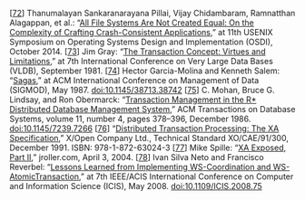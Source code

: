 [[72](ch09.html#Pillai2014vx_ch9-marker)] Thanumalayan Sankaranarayana Pillai, Vijay Chidambaram,
Ramnatthan Alagappan, et al.: “[All
File Systems Are Not Created Equal: On the Complexity of Crafting Crash-Consistent Applications](http://research.cs.wisc.edu/wind/Publications/alice-osdi14.pdf),”
at 11th USENIX Symposium on Operating Systems Design and Implementation (OSDI),
October 2014. [[73](ch09.html#Gray1981wi_ch9-marker)] Jim Gray:
“[The
Transaction Concept: Virtues and Limitations](http://research.microsoft.com/en-us/um/people/gray/papers/theTransactionConcept.pdf),” at 7th International Conference on
Very Large Data Bases (VLDB), September 1981. [[74](ch09.html#GarciaMolina1987ca_ch9-marker)] Hector Garcia-Molina and Kenneth Salem:
“[Sagas](http://www.cs.cornell.edu/andru/cs711/2002fa/reading/sagas.pdf),” at
ACM International Conference on Management of Data (SIGMOD), May 1987.
[doi:10.1145/38713.38742](http://dx.doi.org/10.1145/38713.38742) [[75](ch09.html#Mohan1986hh-marker)] C. Mohan, Bruce G. Lindsay, and Ron Obermarck:
“[Transaction
Management in the R* Distributed Database Management System](https://cs.brown.edu/courses/csci2270/archives/2012/papers/dtxn/p378-mohan.pdf),”
ACM Transactions on Database Systems, volume 11, number 4, pages 378–396, December 1986.
[doi:10.1145/7239.7266](http://dx.doi.org/10.1145/7239.7266) [[76](ch09.html#XASpec1991vk-marker)] “[Distributed
Transaction Processing: The XA Specification](http://pubs.opengroup.org/onlinepubs/009680699/toc.pdf),” X/Open Company Ltd., Technical Standard
XO/CAE/91/300, December 1991. ISBN: 978-1-872-63024-3 [[77](ch09.html#Spille2004vr-marker)] Mike Spille:
“[XA Exposed, Part II](http://www.jroller.com/pyrasun/entry/xa_exposed_part_ii_schwartz),”
jroller.com, April 3, 2004. [[78](ch09.html#Neto2008be-marker)] Ivan Silva Neto and Francisco Reverbel:
“[Lessons Learned from Implementing
WS-Coordination and WS-AtomicTransaction](http://www.ime.usp.br/~reverbel/papers/icis2008.pdf),” at 7th IEEE/ACIS International Conference on
Computer and Information Science (ICIS), May 2008.
[doi:10.1109/ICIS.2008.75](http://dx.doi.org/10.1109/ICIS.2008.75)